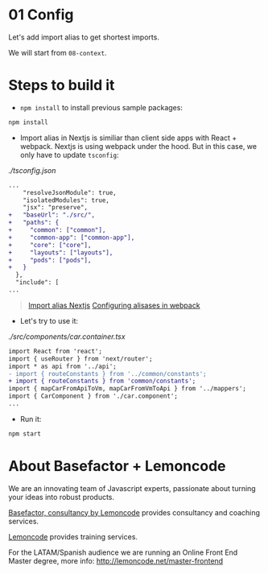 # 01 Config

Let's add import alias to get shortest imports.

We will start from `08-context`.

# Steps to build it

- `npm install` to install previous sample packages:

```bash
npm install
```

- Import alias in Nextjs is similiar than client side apps with React + webpack. Nextjs is using webpack under the hood. But in this case, we only have to update `tsconfig`:

_./tsconfig.json_

```diff
...
    "resolveJsonModule": true,
    "isolatedModules": true,
    "jsx": "preserve",
+   "baseUrl": "./src/",
+   "paths": {
+     "common": ["common"],
+     "common-app": ["common-app"],
+     "core": ["core"],
+     "layouts": ["layouts"],
+     "pods": ["pods"],
+   }
  },
  "include": [
...

```

> [Import alias Nextjs](https://nextjs.org/docs/advanced-features/module-path-aliases)
> [Configuring alisases in webpack](https://www.basefactor.com/configuring-aliases-in-webpack-vs-code-typescript-jest)

- Let's try to use it:

_./src/components/car.container.tsx_

```diff
import React from 'react';
import { useRouter } from 'next/router';
import * as api from '../api';
- import { routeConstants } from '../common/constants';
+ import { routeConstants } from 'common/constants';
import { mapCarFromApiToVm, mapCarFromVmToApi } from '../mappers';
import { CarComponent } from './car.component';
...

```

- Run it:

```bash
npm start
```

# About Basefactor + Lemoncode

We are an innovating team of Javascript experts, passionate about turning your ideas into robust products.

[Basefactor, consultancy by Lemoncode](http://www.basefactor.com) provides consultancy and coaching services.

[Lemoncode](http://lemoncode.net/services/en/#en-home) provides training services.

For the LATAM/Spanish audience we are running an Online Front End Master degree, more info: http://lemoncode.net/master-frontend
